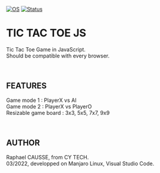 [![OS](https://img.shields.io/badge/os-linux-blue.svg)](https://shields.io/)
[![Status](https://img.shields.io/badge/status-completed-success.svg)](https://shields.io/)


# TIC TAC TOE JS

Tic Tac Toe Game in JavaScript.<br>
Should be compatible with every browser.

<br>

## FEATURES

Game mode 1 : PlayerX vs AI<br>
Game mode 2 : PlayerX vs PlayerO<br>
Resizable game board : 3x3, 5x5, 7x7, 9x9

<br>

## AUTHOR

Raphael CAUSSE, from CY TECH.<br>
03/2022, developped on Manjaro Linux, Visual Studio Code.